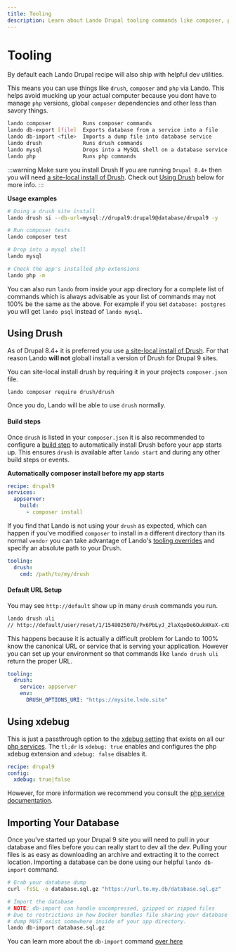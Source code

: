 ```yaml
---
title: Tooling
description: Learn about Lando Drupal tooling commands like composer, php, drush, etc
---
```


# Tooling

By default each Lando Drupal recipe will also ship with helpful dev utilities.

This means you can use things like `drush`, `composer` and `php` via Lando. This helps avoid mucking up your actual computer because you dont have to manage `php` versions, global `composer` dependencies and other less than savory things.

```bash
lando composer          Runs composer commands
lando db-export [file]  Exports database from a service into a file
lando db-import <file>  Imports a dump file into database service
lando drush             Runs drush commands
lando mysql             Drops into a MySQL shell on a database service
lando php               Runs php commands
```

:::warning Make sure you install Drush
If you are running `Drupal 8.4+` then you will need [a site-local install of Drush](https://www.drush.org/latest/install/). Check out [Using Drush](#using-drush) below for more info.
:::

**Usage examples**

```bash
# Doing a drush site install
lando drush si --db-url=mysql://drupal9:drupal9@database/drupal9 -y

# Run composer tests
lando composer test

# Drop into a mysql shell
lando mysql

# Check the app's installed php extensions
lando php -m
```

You can also run `lando` from inside your app directory for a complete list of commands which is always advisable as your list of commands may not 100% be the same as the above. For example if you set `database: postgres` you will get `lando psql` instead of `lando mysql`.


## Using Drush

As of Drupal 8.4+  it is preferred you use [a site-local install of Drush](https://www.drush.org/latest/install/). For that reason Lando **will not** globall install a version of Drush for Drupal 9 sites.

You can site-local install drush by requiring it in your projects `composer.json` file.

```bash
lando composer require drush/drush
```

Once you do, Lando will be able to use `drush` normally.

#### Build steps

Once `drush` is listed in your `composer.json` it is also recommended to configure a [build step](https://docs.lando.dev/core/v3/lando-service.html#build-steps) to automatically install Drush before your app starts up. This ensures `drush` is available after `lando start` and during any other build steps or events.

**Automatically composer install before my app starts**

```yaml
recipe: drupal9
services:
  appserver:
    build:
      - composer install
```

If you find that Lando is not using your `drush` as expected, which can happen if you've modified `composer` to install in a different directory than its normal `vendor` you can take advantage of Lando's [tooling overrides](https://docs.lando.dev/core/v3/tooling.html#overriding) and specify an absolute path to your Drush.

```yaml
tooling:
  drush:
    cmd: /path/to/my/drush
```

#### Default URL Setup

You may see `http://default` show up in many `drush` commands you run.

```bash
lando drush uli
// http://default/user/reset/1/1548025070/Px6PbLyJ_2laXqoDe6OukHXaX-cXExo4ErfrKbkqsE4/login
```

This happens because it is actually a difficult problem for Lando to 100% know the canonical URL or service that is serving your application. However you can set up your environment so that commands like `lando drush uli` return the proper URL.

```yaml
tooling:
  drush:
    service: appserver
    env:
      DRUSH_OPTIONS_URI: "https://mysite.lndo.site"
```

## Using xdebug

This is just a passthrough option to the [xdebug setting](https://docs.lando.dev/plugins/php/config.html#using-xdebug) that exists on all our [php services](https://docs.lando.dev/plugins/php). The `tl;dr` is `xdebug: true` enables and configures the php xdebug extension and `xdebug: false` disables it.

```yaml
recipe: drupal9
config:
  xdebug: true|false
```

However, for more information we recommend you consult the [php service documentation](https://docs.lando.dev/plugins/php).


## Importing Your Database

Once you've started up your Drupal 9 site you will need to pull in your database and files before you can really start to dev all the dev. Pulling your files is as easy as downloading an archive and extracting it to the correct location. Importing a database can be done using our helpful `lando db-import` command.

```bash
# Grab your database dump
curl -fsSL -o database.sql.gz "https://url.to.my.db/database.sql.gz"

# Import the database
# NOTE: db-import can handle uncompressed, gzipped or zipped files
# Due to restrictions in how Docker handles file sharing your database
# dump MUST exist somewhere inside of your app directory.
lando db-import database.sql.gz
```

You can learn more about the `db-import` command [over here](https://docs.lando.dev/guides/db-import.html)
